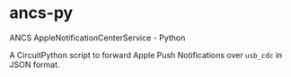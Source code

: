 # ancs-py
ANCS AppleNotificationCenterService - Python

A CircuitPython script to forward Apple Push Notifications over `usb_cdc` in JSON format.
